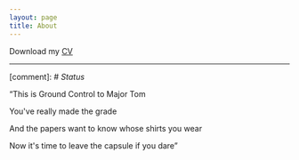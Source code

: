 ```yaml
---
layout: page
title: About
---
```


Download my [CV](https://mingzhang-yin.github.io/assets/pdfs/CV_Mingzhang%20Yin.pdf)

___

[comment]: # *Status*

“This is Ground Control to Major Tom

You've really made the grade

And the papers want to know whose shirts you wear

Now it's time to leave the capsule if you dare”

